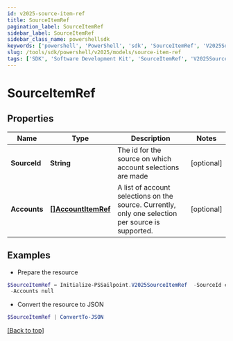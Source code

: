 ```yaml
---
id: v2025-source-item-ref
title: SourceItemRef
pagination_label: SourceItemRef
sidebar_label: SourceItemRef
sidebar_class_name: powershellsdk
keywords: ['powershell', 'PowerShell', 'sdk', 'SourceItemRef', 'V2025SourceItemRef'] 
slug: /tools/sdk/powershell/v2025/models/source-item-ref
tags: ['SDK', 'Software Development Kit', 'SourceItemRef', 'V2025SourceItemRef']
---
```



# SourceItemRef

## Properties

Name | Type | Description | Notes
------------ | ------------- | ------------- | -------------
**SourceId** | **String** | The id for the source on which account selections are made | [optional] 
**Accounts** | [**[]AccountItemRef**](account-item-ref) | A list of account selections on the source. Currently, only one selection per source is supported. | [optional] 

## Examples

- Prepare the resource
```powershell
$SourceItemRef = Initialize-PSSailpoint.V2025SourceItemRef  -SourceId cb89bc2f1ee6445fbea12224c526ba3a `
 -Accounts null
```

- Convert the resource to JSON
```powershell
$SourceItemRef | ConvertTo-JSON
```


[[Back to top]](#) 

